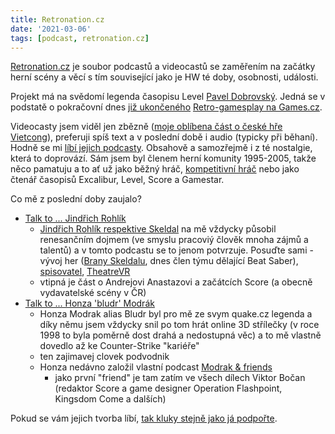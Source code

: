 ```yaml
---
title: Retronation.cz
date: '2021-03-06'
tags: [podcast, retronation.cz]
---
```

[Retronation.cz](https://retronation.cz/)  je soubor podcastů a videocastů se zaměřením na začátky herní scény a věcí s tím související jako je HW té doby, osobnosti, události. 

Projekt má na svědomí legenda časopisu Level [Pavel Dobrovský](https://twitter.com/ashnobe). Jedná se v podstatě o pokračovní dnes [již ukončeného](https://games.tiscali.cz/tv/retro-gamesplay-quake-2-extra-round-bio-menace-57072) [Retro-gamesplay na Games.cz](https://games.tiscali.cz/tv/retro-gamesplay). 

Videocasty jsem viděl jen zbězně ([moje oblíbena část o české hře Vietcong](https://www.youtube.com/watch?v=Bb_G1naYsLc&t=235s)), preferuji spíš text a v poslední době i audio (typicky při běhaní). Hodně se mi [líbí jejich podcasty](https://anchor.fm/retronation/). Obsahově a samozřejmě i z té nostalgie, která to doprovází. Sám jsem byl členem herní komunity 1995-2005, takže něco pamatuju a to ať už jako běžný hráč, [kompetitivní hráč](https://doupe.zive.cz/clanek/tema-a-rozhovor-prestup-hracu-neophyte-counter-strike-do-necroraisers) nebo jako čtenář  časopisů Excalibur, Level, Score a Gamestar.

Co mě z poslední doby zaujalo?

* [Talk to ... Jindřich Rohlík](https://anchor.fm/retronation/episodes/Talk-to----Jindich-Rohlk-Skeldal-e5p0q6)
    * [Jindřich Rohlík respektive Skeldal](https://twitter.com/mrengeor) na mě vždycky působil renesančním dojmem (ve smyslu pracoviý člověk mnoha zájmů a talentů) a v tomto podcastu se to jenom potvrzuje. Posuďte sami - vývoj her ([Brany Skeldalu](https://www.databazeknih.cz/serie/brany-skeldalu-5971), dnes člen týmu dělající Beat Saber), [spisovatel](https://www.databazeknih.cz/serie/brany-skeldalu-5971), [TheatreVR](https://www.lupa.cz/aktuality/theatre-vr-cesky-tvurce-bran-skeldalu-zkousi-prevest-divadelni-prkna-do-vr/)
    * vtipná je část o Andrejovi Anastazovi a začátcích Score (a obecně vydavatelské scény v ČR)    
* [Talk to ... Honza 'bludr' Modrák](https://retronation.cz/poslechnete-si-podcast-talk-to-s-honzou-modrakem/)
    * Honza Modrak alias Bludr byl pro mě ze svym quake.cz legenda a díky němu jsem vždycky snil po tom hrát online 3D střílečky (v roce 1998 to byla poměrně dost drahá a nedostupná věc) a to mě vlastně dovedlo až ke Counter-Strike "kariéře"
    * ten zajimavej clovek podvodnik    
    * Honza nedávno založil vlastní podcast [Modrak & friends](https://modrak.podbean.com/)
        * jako první "friend" je tam zatím ve všech dílech Viktor Bočan (redaktor Score a game designer Operation Flashpoint, Kingsdom Come a dalších)

Pokud se vám jejich tvorba líbí, [tak kluky stejně jako já podpořte](https://www.patreon.com/retronationcz). 